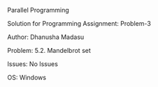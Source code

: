Parallel Programming

Solution for Programming Assignment: Problem-3

Author: Dhanusha Madasu

Problem: 5.2. Mandelbrot set

Issues: No Issues

OS: Windows
